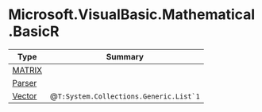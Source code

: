 ﻿
# Microsoft.VisualBasic.Mathematical.BasicR

|Type|Summary|
|----|-------|
|<a href="#" onClick="load('/docs/Microsoft.VisualBasic.Mathematical.BasicR/MATRIX.md')">MATRIX</a>||
|<a href="#" onClick="load('/docs/Microsoft.VisualBasic.Mathematical.BasicR/Parser.md')">Parser</a>||
|<a href="#" onClick="load('/docs/Microsoft.VisualBasic.Mathematical.BasicR/Vector.md')">Vector</a>|@``T:System.Collections.Generic.List`1``|

